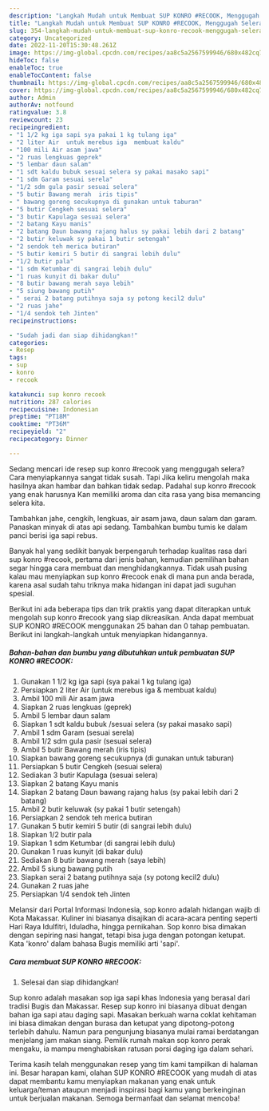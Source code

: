 ```yaml
---
description: "Langkah Mudah untuk Membuat SUP KONRO #RECOOK, Menggugah Selera"
title: "Langkah Mudah untuk Membuat SUP KONRO #RECOOK, Menggugah Selera"
slug: 354-langkah-mudah-untuk-membuat-sup-konro-recook-menggugah-selera
category: Uncategorized
date: 2022-11-20T15:30:48.261Z
image: https://img-global.cpcdn.com/recipes/aa8c5a2567599946/680x482cq70/sup-konro-recook-foto-resep-utama.jpg
hideToc: false
enableToc: true
enableTocContent: false
thumbnail: https://img-global.cpcdn.com/recipes/aa8c5a2567599946/680x482cq70/sup-konro-recook-foto-resep-utama.jpg
cover: https://img-global.cpcdn.com/recipes/aa8c5a2567599946/680x482cq70/sup-konro-recook-foto-resep-utama.jpg
author: Admin
authorAv: notfound
ratingvalue: 3.8
reviewcount: 23
recipeingredient:
- "1 1/2 kg iga sapi sya pakai 1 kg tulang iga"
- "2 liter Air  untuk merebus iga  membuat kaldu"
- "100 mili Air asam jawa"
- "2 ruas lengkuas geprek"
- "5 lembar daun salam"
- "1 sdt kaldu bubuk sesuai selera sy pakai masako sapi"
- "1 sdm Garam sesuai serela"
- "1/2 sdm gula pasir sesuai selera"
- "5 butir Bawang merah  iris tipis"
- " bawang goreng secukupnya di gunakan untuk taburan"
- "5 butir Cengkeh sesuai selera"
- "3 butir Kapulaga sesuai selera"
- "2 batang Kayu manis"
- "2 batang Daun bawang rajang halus sy pakai lebih dari 2 batang"
- "2 butir keluwak sy pakai 1 butir setengah"
- "2 sendok teh merica butiran"
- "5 butir kemiri 5 butir di sangrai lebih dulu"
- "1/2 butir pala"
- "1 sdm Ketumbar di sangrai lebih dulu"
- "1 ruas kunyit di bakar dulu"
- "8 butir bawang merah saya lebih"
- "5 siung bawang putih"
- " serai 2 batang putihnya saja sy potong kecil2 dulu"
- "2 ruas jahe"
- "1/4 sendok teh Jinten"
recipeinstructions:

- "Sudah jadi dan siap dihidangkan!"
categories:
- Resep
tags:
- sup
- konro
- recook

katakunci: sup konro recook 
nutrition: 287 calories
recipecuisine: Indonesian
preptime: "PT18M"
cooktime: "PT36M"
recipeyield: "2"
recipecategory: Dinner

---
```



Sedang mencari ide resep sup konro #recook yang menggugah selera? Cara menyiapkannya sangat tidak susah. Tapi Jika keliru mengolah maka hasilnya akan hambar dan bahkan tidak sedap. Padahal sup konro #recook yang enak harusnya Kan memiliki aroma dan cita rasa yang bisa memancing selera kita.


Tambahkan jahe, cengkih, lengkuas, air asam jawa, daun salam dan garam. Panaskan minyak di atas api sedang. Tambahkan bumbu tumis ke dalam panci berisi iga sapi rebus.

Banyak hal yang sedikit banyak berpengaruh terhadap kualitas rasa dari sup konro #recook, pertama dari jenis bahan, kemudian pemilihan bahan segar hingga cara membuat dan menghidangkannya. Tidak usah pusing kalau mau menyiapkan sup konro #recook enak di mana pun anda berada, karena asal sudah tahu triknya maka hidangan ini dapat jadi suguhan spesial.


Berikut ini ada beberapa tips dan trik praktis yang dapat diterapkan untuk mengolah sup konro #recook yang siap dikreasikan. Anda dapat membuat SUP KONRO #RECOOK menggunakan 25 bahan dan 0 tahap pembuatan. Berikut ini langkah-langkah untuk menyiapkan hidangannya.

<!--inarticleads1-->

##### Bahan-bahan dan bumbu yang dibutuhkan untuk pembuatan SUP KONRO #RECOOK:

1. Gunakan 1 1/2 kg iga sapi (sya pakai 1 kg tulang iga)
1. Persiapkan 2 liter Air  (untuk merebus iga &amp; membuat kaldu)
1. Ambil 100 mili Air asam jawa
1. Siapkan 2 ruas lengkuas (geprek)
1. Ambil 5 lembar daun salam
1. Siapkan 1 sdt kaldu bubuk /sesuai selera (sy pakai masako sapi)
1. Ambil 1 sdm Garam (sesuai serela)
1. Ambil 1/2 sdm gula pasir (sesuai selera)
1. Ambil 5 butir Bawang merah  (iris tipis)
1. Siapkan  bawang goreng secukupnya (di gunakan untuk taburan)
1. Persiapkan 5 butir Cengkeh (sesuai selera)
1. Sediakan 3 butir Kapulaga (sesuai selera)
1. Siapkan 2 batang Kayu manis
1. Siapkan 2 batang Daun bawang rajang halus (sy pakai lebih dari 2 batang)
1. Ambil 2 butir keluwak (sy pakai 1 butir setengah)
1. Persiapkan 2 sendok teh merica butiran
1. Gunakan 5 butir kemiri 5 butir (di sangrai lebih dulu)
1. Siapkan 1/2 butir pala
1. Siapkan 1 sdm Ketumbar (di sangrai lebih dulu)
1. Gunakan 1 ruas kunyit (di bakar dulu)
1. Sediakan 8 butir bawang merah (saya lebih)
1. Ambil 5 siung bawang putih
1. Siapkan  serai 2 batang putihnya saja (sy potong kecil2 dulu)
1. Gunakan 2 ruas jahe
1. Persiapkan 1/4 sendok teh Jinten


Melansir dari Portal Informasi Indonesia, sop konro adalah hidangan wajib di Kota Makassar. Kuliner ini biasanya disajikan di acara-acara penting seperti Hari Raya Idulfitri, Iduladha, hingga pernikahan. Sop konro bisa dimakan dengan sepiring nasi hangat, tetapi bisa juga dengan potongan ketupat. Kata &#39;konro&#39; dalam bahasa Bugis memiliki arti &#39;sapi&#39;. 

<!--inarticleads2-->

##### Cara membuat SUP KONRO #RECOOK:


1. Selesai dan siap dihidangkan!

Sup konro adalah masakan sop iga sapi khas Indonesia yang berasal dari tradisi Bugis dan Makassar. Resep sup konro ini biasanya dibuat dengan bahan iga sapi atau daging sapi. Masakan berkuah warna coklat kehitaman ini biasa dimakan dengan burasa dan ketupat yang dipotong-potong terlebih dahulu. Namun para pengunjung biasanya mulai ramai berdatangan menjelang jam makan siang. Pemilik rumah makan sop konro perak mengaku, ia mampu menghabiskan ratusan porsi daging iga dalam sehari. 

Terima kasih telah menggunakan resep yang tim kami tampilkan di halaman ini. Besar harapan kami, olahan SUP KONRO #RECOOK yang mudah di atas dapat membantu kamu menyiapkan makanan yang enak untuk keluarga/teman ataupun menjadi inspirasi bagi kamu yang berkeinginan untuk berjualan makanan. Semoga bermanfaat dan selamat mencoba!
